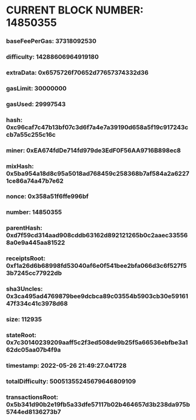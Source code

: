 # CURRENT BLOCK NUMBER: 14850355

### baseFeePerGas: 37318092530
### difficulty: 14288606964919180
### extraData: 0x6575726f70652d77657374332d36
### gasLimit: 30000000
### gasUsed: 29997543
### hash: 0xc96caf7c47b13bf07c3d6f7a4e7a39190d658a5f19c917243ccb7a55c255c16c
### miner: 0xEA674fdDe714fd979de3EdF0F56AA9716B898ec8
### mixHash: 0x5ba954a18d8c95a5018ad768459c258368b7af584a2a62271ce86a74a47b7e62
### nonce: 0x358a51f6ffe996bf
### number: 14850355
### parentHash: 0xd7f59cd314aad908cddb63162d892121265b0c2aaec335568a0e9a445aa81522
### receiptsRoot: 0xf1a26d6b68998fd53040af6e0f541bee2bfa066d3c6f527f53b7245cc77922db
### sha3Uncles: 0x3ca495ad4769879bee9dcbca89c03554b5903cb30e5916147f334c41c3978d68
### size: 112935
### stateRoot: 0x7c30140239209aaff5c2f3ed508de9b25f5a66536ebfbe3a162dc05aa07b4f9a
### timestamp: 2022-05-26 21:49:27.041728
### totalDifficulty: 50051355245679646809109
### transactionsRoot: 0x5b341d90b2e19fb5a33dfe57117b02b464657d3b238da975b5744ed8136273b7
